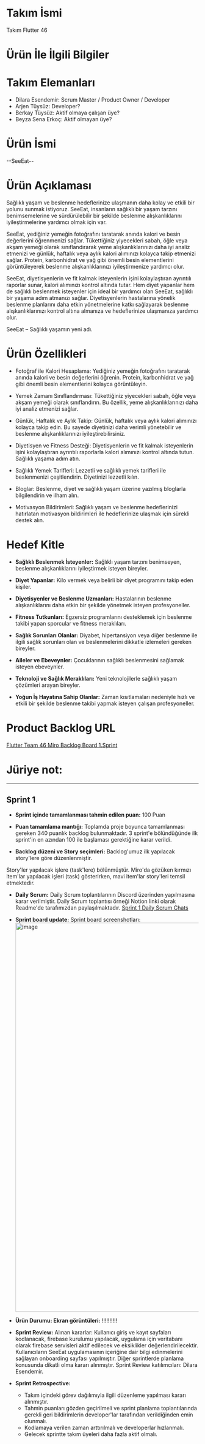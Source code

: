 # Takım İsmi
Takım Flutter 46
# Ürün İle İlgili Bilgiler
# Takım Elemanları
- Dilara Esendemir: Scrum Master / Product Owner / Developer
- Arjen Tüysüz: Developer?
- Berkay Tüysüz: Aktif olmaya çalışan üye?
- Beyza Sena Erkoç: Aktif olmayan üye?
# Ürün İsmi
--SeeEat--
# Ürün Açıklaması
Sağlıklı yaşam ve beslenme hedeflerinize ulaşmanın daha kolay ve etkili bir yolunu sunmak istiyoruz. SeeEat, insanların sağlıklı bir yaşam tarzını benimsemelerine ve sürdürülebilir bir şekilde beslenme alışkanlıklarını iyileştirmelerine yardımcı olmak için var.

SeeEat, yediğiniz yemeğin fotoğrafını taratarak anında kalori ve besin değerlerini öğrenmenizi sağlar. Tükettiğiniz yiyecekleri sabah, öğle veya akşam yemeği olarak sınıflandırarak yeme alışkanlıklarınızı daha iyi analiz etmenizi ve günlük, haftalık veya aylık kalori alımınızı kolayca takip etmenizi sağlar. Protein, karbonhidrat ve yağ gibi önemli besin elementlerini görüntüleyerek beslenme alışkanlıklarınızı iyileştirmenize yardımcı olur.

SeeEat, diyetisyenlerin ve fit kalmak isteyenlerin işini kolaylaştıran ayrıntılı raporlar sunar, kalori alımınızı kontrol altında tutar. Hem diyet yapanlar hem de sağlıklı beslenmek isteyenler için ideal bir yardımcı olan SeeEat, sağlıklı bir yaşama adım atmanızı sağlar. Diyetisyenlerin hastalarına yönelik beslenme planlarını daha etkin yönetmelerine katkı sağlayarak beslenme alışkanlıklarınızı kontrol altına almanıza ve hedeflerinize ulaşmanıza yardımcı olur.

SeeEat – Sağlıklı yaşamın yeni adı.
# Ürün Özellikleri
- Fotoğraf ile Kalori Hesaplama:
Yediğiniz yemeğin fotoğrafını taratarak anında kalori ve besin değerlerini öğrenin. Protein, karbonhidrat ve yağ gibi önemli besin elementlerini kolayca görüntüleyin.

- Yemek Zamanı Sınıflandırması:
Tükettiğiniz yiyecekleri sabah, öğle veya akşam yemeği olarak sınıflandırın. Bu özellik, yeme alışkanlıklarınızı daha iyi analiz etmenizi sağlar.

- Günlük, Haftalık ve Aylık Takip:
Günlük, haftalık veya aylık kalori alımınızı kolayca takip edin. Bu sayede diyetinizi daha verimli yönetebilir ve beslenme alışkanlıklarınızı iyileştirebilirsiniz.

- Diyetisyen ve Fitness Desteği:
Diyetisyenlerin ve fit kalmak isteyenlerin işini kolaylaştıran ayrıntılı raporlarla kalori alımınızı kontrol altında tutun. Sağlıklı yaşama adım atın.

- Sağlıklı Yemek Tarifleri:
Lezzetli ve sağlıklı yemek tarifleri ile beslenmenizi çeşitlendirin. Diyetinizi lezzetli kılın.

- Bloglar:
Beslenme, diyet ve sağlıklı yaşam üzerine yazılmış bloglarla bilgilendirin ve ilham alın.

- Motivasyon Bildirimleri:
Sağlıklı yaşam ve beslenme hedeflerinizi hatırlatan motivasyon bildirimleri ile hedeflerinize ulaşmak için sürekli destek alın.

# Hedef Kitle 
- **Sağlıklı Beslenmek İsteyenler:** Sağlıklı yaşam tarzını benimseyen, beslenme alışkanlıklarını iyileştirmek isteyen bireyler.

- **Diyet Yapanlar:** Kilo vermek veya belirli bir diyet programını takip eden kişiler.

- **Diyetisyenler ve Beslenme Uzmanları:** Hastalarının beslenme alışkanlıklarını daha etkin bir şekilde yönetmek isteyen profesyoneller.

- **Fitness Tutkunları:** Egzersiz programlarını desteklemek için beslenme takibi yapan sporcular ve fitness meraklıları.

- **Sağlık Sorunları Olanlar:** Diyabet, hipertansiyon veya diğer beslenme ile ilgili sağlık sorunları olan ve beslenmelerini dikkatle izlemeleri gereken bireyler.

- **Aileler ve Ebeveynler:** Çocuklarının sağlıklı beslenmesini sağlamak isteyen ebeveynler.

- **Teknoloji ve Sağlık Meraklıları:** Yeni teknolojilerle sağlıklı yaşam çözümleri arayan bireyler.

- **Yoğun İş Hayatına Sahip Olanlar:** Zaman kısıtlamaları nedeniyle hızlı ve etkili bir şekilde beslenme takibi yapmak isteyen çalışan profesyoneller.
 # Product Backlog URL
  
  [Flutter Team 46 Miro Backlog Board 1.Sprint](https://miro.com/welcomeonboard/MUlQdFBzdUliZ3VsOXFHQzlKNzVzZVJlMkwzVU1SSlNCTlZQR2s0cFR5SThBTG1ZWGRaUURSNTh1RkphOHhoNnwzNDU4NzY0NTk0MDcyNDk2OTI1fDI=?share_link_id=856594209566)
  
 # Jüriye not:
---
## Sprint 1
- **Sprint içinde tamamlanması tahmin edilen puan:** 100 Puan 
  
- **Puan tamamlama mantığı:** Toplamda proje boyunca tamamlanması gereken 340 puanlık backlog bulunmaktadır. 3 sprint'e bölündüğünde ilk sprint'in en azından 100 ile başlaması gerektiğine karar verildi.
  
- **Backlog düzeni ve Story seçimleri:** Backlog'umuz ilk yapılacak story'lere göre düzenlenmiştir.

Story'ler yapılacak işlere (task'lere) bölünmüştür. Miro'da gözüken kırmızı item'lar yapılacak işleri (task) gösterirken, mavi item'lar story'leri temsil etmektedir.

- **Daily Scrum:** Daily Scrum toplantılarının Discord üzerinden yapılmasına karar verilmiştir. Daily Scrum toplantısı örneği Notion linki olarak Readme'de tarafımızdan paylaşılmaktadır. [Sprint 1 Daily Scrum Chats](https://www.notion.so/F-46-Daily-Scrum-47ab7eb048864d10ac59e19a60aba947?pvs=4)

- **Sprint board update:** Sprint board screenshotları: <img width="1017" alt="image" src="https://github.com/dilaraesendemir/flutter-takim-46/assets/157923740/af9491b0-a91d-496c-acfe-4b57ed3952f1">

- **Ürün Durumu: Ekran görüntüleri:** !!!!!!!!!!
  
- **Sprint Review:** Alınan kararlar: Kullanıcı giriş ve kayıt sayfaları kodlanacak, firebase kurulumu yapılacak, uygulama için veritabanı olarak firebase servisleri aktif edilecek ve eksiklikler değerlendirilecektir. Kullanıcıların SeeEat uygulamasının içeriğine dair bilgi edinmelerini sağlayan onboarding sayfası yapılmıştır. Diğer sprintlerde planlama konusunda dikatli olma kararı alınmıştır. Sprint Review katılımcıları: Dilara Esendemir.

- **Sprint Retrospective:**
  - Takım içindeki görev dağılımıyla ilgili düzenleme yapılması kararı alınmıştır.
  - Tahmin puanları gözden geçirilmeli ve sprint planlama toplantılarında gerekli geri bildirimlerin developer'lar tarafından verildiğinden emin olunmalı.
  - Kodlamaya verilen zaman arttırılmalı ve developerlar hızlanmalı.
  - Gelecek sprintte takım üyeleri daha fazla aktif olmalı.
    

 


  
